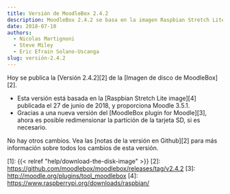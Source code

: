 ```yaml
---
title: Versión de MoodleBox 2.4.2
description: MoodleBox 2.4.2 se basa en la imagen Raspbian Stretch Lite de 2018-06-27. Ahora es posible cambiar el tamaño de la tarjeta SD según sea necesario.
date: 2018-07-10
authors:
  - Nicolas Martignoni
  - Steve Miley
  - Eric Efrain Solano-Uscanga
slug: versión-2.4.2
---
```


Hoy se publica la [Versión 2.4.2][2] de la [Imagen de disco de MoodleBox][2].

  - Esta versión está basada en la [Raspbian Stretch Lite image][4] publicada el 27 de junio de 2018, y proporciona Moodle 3.5.1.
  - Gracias a una nueva versión del [MoodleBox plugin for Moodle][3], ahora es posible redimensionar la partición de la tarjeta SD, si es necesario.

No hay otros cambios. Vea las [notas de la versión en Github][2] para más información sobre todos los cambios de esta versión.

 [1]: {{< relref "help/download-the-disk-image" >}}
 [2]: https://github.com/moodlebox/moodlebox/releases/tag/v2.4.2
 [3]: http://moodle.org/plugins/tool_moodlebox
 [4]: https://www.raspberrypi.org/downloads/raspbian/
